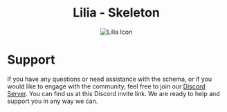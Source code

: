 <h1 align="center">Lilia - Skeleton</h1>

<p align="center">
  <img src="https://i.imgur.com/yY3wT30.png" alt="Lilia Icon">
</p>
 
# Support

If you have any questions or need assistance with the schema, or if you would like to engage with the community, feel free to join our [Discord Server](https://discord.gg/52MSnh39vw). You can find us at this Discord invite link. We are ready to help and support you in any way we can.
